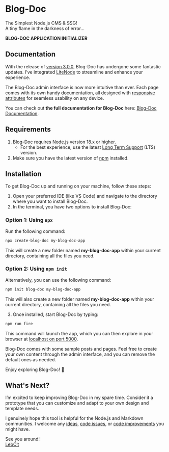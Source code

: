 # Blog-Doc

The Simplest Node.js CMS & SSG!  
A tiny flame in the darkness of error...

**BLOG-DOC APPLICATION INITIALIZER**

## Documentation

With the release of [version 3.0.0](https://github.com/LebCit/blog-doc/releases/tag/v3.0.0), Blog-Doc has undergone some fantastic updates. I've integrated [LiteNode](https://www.npmjs.com/package/litenode) to streamline and enhance your experience.

The Blog-Doc admin interface is now more intuitive than ever. Each page comes with its own handy documentation, all designed with [responsive attributes](https://responsive-attributes-generator.pages.dev/) for seamless usability on any device.

You can check out **the full documentation for Blog-Doc** here: [Blog-Doc Documentation](https://blog-doc.pages.dev/).

## Requirements

1. Blog-Doc requires [Node.js](https://nodejs.org/en) version 18.x or higher.
    - For the best experience, use the latest [Long Term Support](https://nodejs.org/en/download/package-manager) (LTS) version.
2. Make sure you have the latest version of [npm](https://docs.npmjs.com/downloading-and-installing-node-js-and-npm) installed.

## Installation

To get Blog-Doc up and running on your machine, follow these steps:

1. Open your preferred IDE (like VS Code) and navigate to the directory where you want to install Blog-Doc.
2. In the terminal, you have two options to install Blog-Doc:

### Option 1: Using `npx`

Run the following command:

```bash
npx create-blog-doc my-blog-doc-app
```

This will create a new folder named **my-blog-doc-app** within your current directory, containing all the files you need.

### Option 2: Using `npm init`

Alternatively, you can use the following command:

```bash
npm init blog-doc my-blog-doc-app
```

This will also create a new folder named **my-blog-doc-app** within your current directory, containing all the files you need.

3. Once installed, start Blog-Doc by typing:

```bash
npm run fire
```

This command will launch the app, which you can then explore in your browser at [localhost on port 5000](http://localhost:5000).

Blog-Doc comes with some sample posts and pages. Feel free to create your own content through the admin interface, and you can remove the default ones as needed.

Enjoy exploring Blog-Doc! 🚀

## What's Next?

I’m excited to keep improving Blog-Doc in my spare time. Consider it a prototype that you can customize and adapt to your own design and template needs.

I genuinely hope this tool is helpful for the Node.js and Markdown communities. I welcome any [ideas](https://github.com/LebCit/blog-doc/discussions/categories/ideas), [code issues](https://github.com/LebCit/blog-doc/issues), or [code improvements](https://github.com/LebCit/blog-doc/pulls) you might have.

See you around!  
[LebCit](https://lebcit.github.io/)
